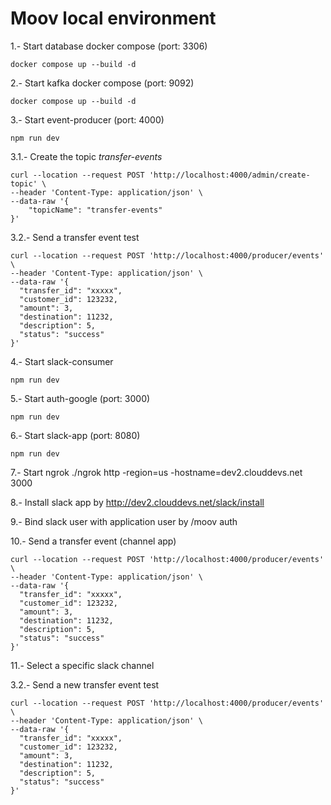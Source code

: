 # Moov local environment

1.- Start database docker compose (port: 3306)

```shell
docker compose up --build -d
```

2.- Start kafka docker compose (port: 9092)

```shell
docker compose up --build -d
```

3.- Start event-producer (port: 4000)

```shell
npm run dev
```

3.1.- Create the topic *transfer-events*

```shell
curl --location --request POST 'http://localhost:4000/admin/create-topic' \
--header 'Content-Type: application/json' \
--data-raw '{
    "topicName": "transfer-events"
}'
```

3.2.- Send a transfer event test

```shell
curl --location --request POST 'http://localhost:4000/producer/events' \
--header 'Content-Type: application/json' \
--data-raw '{
  "transfer_id": "xxxxx",
  "customer_id": 123232,
  "amount": 3,
  "destination": 11232,
  "description": 5,
  "status": "success"
}'
```

4.- Start slack-consumer

```shell
npm run dev
```

5.- Start auth-google (port: 3000)

```shell
npm run dev
```

6.- Start slack-app (port: 8080)

```shell
npm run dev
```

7.- Start ngrok ./ngrok http -region=us -hostname=dev2.clouddevs.net 3000

8.- Install slack app by http://dev2.clouddevs.net/slack/install

9.- Bind slack user with application user by /moov auth

10.- Send a transfer event (channel app)

```shell
curl --location --request POST 'http://localhost:4000/producer/events' \
--header 'Content-Type: application/json' \
--data-raw '{
  "transfer_id": "xxxxx",
  "customer_id": 123232,
  "amount": 3,
  "destination": 11232,
  "description": 5,
  "status": "success"
}'
```

11.- Select a specific slack channel

3.2.- Send a new transfer event test

```shell
curl --location --request POST 'http://localhost:4000/producer/events' \
--header 'Content-Type: application/json' \
--data-raw '{
  "transfer_id": "xxxxx",
  "customer_id": 123232,
  "amount": 3,
  "destination": 11232,
  "description": 5,
  "status": "success"
}'
```
